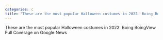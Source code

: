 ```yaml
---
categories: c
title: "These are the most popular Halloween costumes in 2022  Boing Boing"
---
```

These are the most popular Halloween costumes in 2022&nbsp;&nbsp;Boing BoingView Full Coverage on Google News